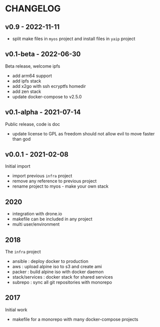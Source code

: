 # CHANGELOG

## v0.9 - 2022-11-11

* split make files in `myos` project and install files in `yaip` project

## v0.1-beta - 2022-06-30

Beta release, welcome ipfs

* add arm64 support
* add ipfs stack
* add x2go with ssh ecryptfs homedir
* add zen stack
* update docker-compose to v2.5.0

## v0.1-alpha - 2021-07-14

Public release, code is doc

* update license to GPL as freedom should not allow evil to move faster than god

## v0.0.1 - 2021-02-08

Initial import

* import previous `infra` project
* remove any reference to previous project
* rename project to myos - make your own stack

## 2020

* integration with drone.io
* makefile can be included in any project
* multi user/environment

## 2018

The `infra` project

* ansible : deploy docker to production
* aws : upload alpine iso to s3 and create ami
* packer : build alpine iso with docker daemon
* stack/services : docker stack for shared services
* subrepo : sync all git repositories with monorepo

## 2017

Initial work

* makefile for a monorepo with many docker-compose projects
